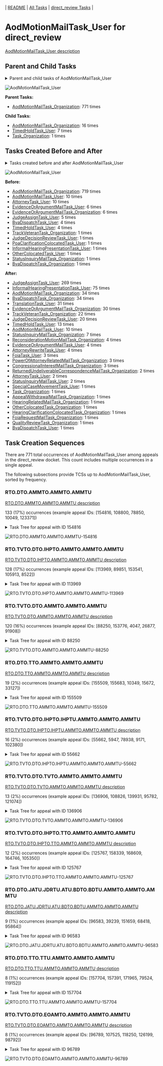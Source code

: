 <!-- DO NOT EDIT THIS FILE.  This file is autogenerated. -->
| [README](../README.md) | [All Tasks](../alltasks.md) | [direct_review Tasks](tasklist.md) |

# AodMotionMailTask_User for direct_review

[AodMotionMailTask_User description](../descr/AodMotionMailTask_User.md)

## Parent and Child Tasks

<details><summary markdown='span'>Parent and child tasks of AodMotionMailTask_User
</summary>

```
digraph G {
rankdir=LR;
node [shape=box]
"AodMotionMailTask_User" -> "AodMotionMailTask_Organization" [label=16]
"AodMotionMailTask_User" -> "TimedHoldTask_User" [label=7]
"AodMotionMailTask_User" -> "Task_Organization" [label=1]
"AodMotionMailTask_Organization" -> "AodMotionMailTask_User" [label=771]
}
```
</details>

![AodMotionMailTask_User](dot/AodMotionMailTask_User-parentchild.dot.png)

**Parent Tasks:**

   * [AodMotionMailTask_Organization](AodMotionMailTask_Organization.md): 771 times

**Child Tasks:**

   * [AodMotionMailTask_Organization](AodMotionMailTask_Organization.md): 16 times
   * [TimedHoldTask_User](TimedHoldTask_User.md): 7 times
   * [Task_Organization](Task_Organization.md): 1 times

## Tasks Created Before and After

<details><summary markdown='span'>Tasks created before and after AodMotionMailTask_User</summary>

```
digraph G {
rankdir=LR;

"AodMotionMailTask_User" -> "JudgeAssignTask_User" [label=269]
"AodMotionMailTask_User" -> "InformalHearingPresentationTask_User" [label=75]
"AodMotionMailTask_User" -> "BvaDispatchTask_Organization" [label=34]
"AodMotionMailTask_User" -> "AodMotionMailTask_Organization" [label=34]
"AodMotionMailTask_User" -> "TranslationTask_User" [label=31]
"AodMotionMailTask_User" -> "EvidenceOrArgumentMailTask_Organization" [label=30]
"AodMotionMailTask_User" -> "TrackVeteranTask_Organization" [label=22]
"AodMotionMailTask_User" -> "JudgeDecisionReviewTask_User" [label=20]
"AodMotionMailTask_User" -> "TimedHoldTask_User" [label=13]
"AodMotionMailTask_User" -> "AodMotionMailTask_User" [label=10]
"AodMotionMailTask_User" -> "StatusInquiryMailTask_Organization" [label=7]
"AodMotionMailTask_User" -> "ReconsiderationMotionMailTask_Organization" [label=4]
"AodMotionMailTask_User" -> "EvidenceOrArgumentMailTask_User" [label=4]
"AodMotionMailTask_User" -> "AttorneyRewriteTask_User" [label=4]
"AodMotionMailTask_User" -> "PowerOfAttorneyRelatedMailTask_Organization" [label=3]
"AodMotionMailTask_User" -> "FoiaTask_User" [label=3]
"AodMotionMailTask_User" -> "CongressionalInterestMailTask_Organization" [label=3]
"AodMotionMailTask_User" -> "StatusInquiryMailTask_User" [label=2]
"AodMotionMailTask_User" -> "ReturnedUndeliverableCorrespondenceMailTask_Organization" [label=2]
"AodMotionMailTask_User" -> "AttorneyTask_User" [label=2]
"AodMotionMailTask_User" -> "Task_Organization" [label=1]
"AodMotionMailTask_User" -> "SpecialCaseMovementTask_User" [label=1]
"AodMotionMailTask_User" -> "QualityReviewTask_Organization" [label=1]
"AodMotionMailTask_User" -> "OtherColocatedTask_Organization" [label=1]
"AodMotionMailTask_User" -> "HearingRelatedMailTask_Organization" [label=1]
"AodMotionMailTask_User" -> "HearingClarificationColocatedTask_Organization" [label=1]
"AodMotionMailTask_User" -> "FoiaRequestMailTask_Organization" [label=1]
"AodMotionMailTask_User" -> "BvaDispatchTask_User" [label=1]
"AodMotionMailTask_User" -> "AppealWithdrawalMailTask_Organization" [label=1]
"AodMotionMailTask_Organization" -> "AodMotionMailTask_User" [label=719]
"AttorneyTask_User" -> "AodMotionMailTask_User" [label=10]
"AodMotionMailTask_User" -> "AodMotionMailTask_User" [label=10]
"EvidenceOrArgumentMailTask_User" -> "AodMotionMailTask_User" [label=6]
"EvidenceOrArgumentMailTask_Organization" -> "AodMotionMailTask_User" [label=6]
"JudgeAssignTask_User" -> "AodMotionMailTask_User" [label=5]
"TimedHoldTask_User" -> "AodMotionMailTask_User" [label=4]
"BvaDispatchTask_User" -> "AodMotionMailTask_User" [label=4]
"TrackVeteranTask_Organization" -> "AodMotionMailTask_User" [label=1]
"StatusInquiryMailTask_Organization" -> "AodMotionMailTask_User" [label=1]
"PoaClarificationColocatedTask_User" -> "AodMotionMailTask_User" [label=1]
"OtherColocatedTask_User" -> "AodMotionMailTask_User" [label=1]
"JudgeDecisionReviewTask_User" -> "AodMotionMailTask_User" [label=1]
"InformalHearingPresentationTask_User" -> "AodMotionMailTask_User" [label=1]
"BvaDispatchTask_Organization" -> "AodMotionMailTask_User" [label=1]
}
```
</details>

![AodMotionMailTask_User](dot/AodMotionMailTask_User.dot.png)

**Before:**

   * [AodMotionMailTask_Organization](AodMotionMailTask_Organization.md): 719 times
   * [AodMotionMailTask_User](AodMotionMailTask_User.md): 10 times
   * [AttorneyTask_User](AttorneyTask_User.md): 10 times
   * [EvidenceOrArgumentMailTask_User](EvidenceOrArgumentMailTask_User.md): 6 times
   * [EvidenceOrArgumentMailTask_Organization](EvidenceOrArgumentMailTask_Organization.md): 6 times
   * [JudgeAssignTask_User](JudgeAssignTask_User.md): 5 times
   * [BvaDispatchTask_User](BvaDispatchTask_User.md): 4 times
   * [TimedHoldTask_User](TimedHoldTask_User.md): 4 times
   * [TrackVeteranTask_Organization](TrackVeteranTask_Organization.md): 1 times
   * [JudgeDecisionReviewTask_User](JudgeDecisionReviewTask_User.md): 1 times
   * [PoaClarificationColocatedTask_User](PoaClarificationColocatedTask_User.md): 1 times
   * [InformalHearingPresentationTask_User](InformalHearingPresentationTask_User.md): 1 times
   * [OtherColocatedTask_User](OtherColocatedTask_User.md): 1 times
   * [StatusInquiryMailTask_Organization](StatusInquiryMailTask_Organization.md): 1 times
   * [BvaDispatchTask_Organization](BvaDispatchTask_Organization.md): 1 times

**After:**

   * [JudgeAssignTask_User](JudgeAssignTask_User.md): 269 times
   * [InformalHearingPresentationTask_User](InformalHearingPresentationTask_User.md): 75 times
   * [AodMotionMailTask_Organization](AodMotionMailTask_Organization.md): 34 times
   * [BvaDispatchTask_Organization](BvaDispatchTask_Organization.md): 34 times
   * [TranslationTask_User](TranslationTask_User.md): 31 times
   * [EvidenceOrArgumentMailTask_Organization](EvidenceOrArgumentMailTask_Organization.md): 30 times
   * [TrackVeteranTask_Organization](TrackVeteranTask_Organization.md): 22 times
   * [JudgeDecisionReviewTask_User](JudgeDecisionReviewTask_User.md): 20 times
   * [TimedHoldTask_User](TimedHoldTask_User.md): 13 times
   * [AodMotionMailTask_User](AodMotionMailTask_User.md): 10 times
   * [StatusInquiryMailTask_Organization](StatusInquiryMailTask_Organization.md): 7 times
   * [ReconsiderationMotionMailTask_Organization](ReconsiderationMotionMailTask_Organization.md): 4 times
   * [EvidenceOrArgumentMailTask_User](EvidenceOrArgumentMailTask_User.md): 4 times
   * [AttorneyRewriteTask_User](AttorneyRewriteTask_User.md): 4 times
   * [FoiaTask_User](FoiaTask_User.md): 3 times
   * [PowerOfAttorneyRelatedMailTask_Organization](PowerOfAttorneyRelatedMailTask_Organization.md): 3 times
   * [CongressionalInterestMailTask_Organization](CongressionalInterestMailTask_Organization.md): 3 times
   * [ReturnedUndeliverableCorrespondenceMailTask_Organization](ReturnedUndeliverableCorrespondenceMailTask_Organization.md): 2 times
   * [AttorneyTask_User](AttorneyTask_User.md): 2 times
   * [StatusInquiryMailTask_User](StatusInquiryMailTask_User.md): 2 times
   * [SpecialCaseMovementTask_User](SpecialCaseMovementTask_User.md): 1 times
   * [Task_Organization](Task_Organization.md): 1 times
   * [AppealWithdrawalMailTask_Organization](AppealWithdrawalMailTask_Organization.md): 1 times
   * [HearingRelatedMailTask_Organization](HearingRelatedMailTask_Organization.md): 1 times
   * [OtherColocatedTask_Organization](OtherColocatedTask_Organization.md): 1 times
   * [HearingClarificationColocatedTask_Organization](HearingClarificationColocatedTask_Organization.md): 1 times
   * [FoiaRequestMailTask_Organization](FoiaRequestMailTask_Organization.md): 1 times
   * [QualityReviewTask_Organization](QualityReviewTask_Organization.md): 1 times
   * [BvaDispatchTask_User](BvaDispatchTask_User.md): 1 times

## Task Creation Sequences

There are 771 total occurrences of AodMotionMailTask_User among appeals in the direct_review docket.  This count includes multiple occurrences in a single appeal.

The following subsections provide TCSs up to AodMotionMailTask_User, sorted by frequency.

### RTO.DTO.AMMTO.AMMTO.AMMTU

[RTO.DTO.AMMTO.AMMTO.AMMTU description](../descr/RTO.DTO.AMMTO.AMMTO.AMMTU.md)

133 (17%) occurrences (example appeal IDs: [154816, 108800, 78850, 10049, 123371])

<details><summary markdown='span'>Task Tree for appeal with ID 154816</summary>

```
@startuml
skinparam {
  ObjectBorderColor #555
  ObjectBorderThickness 0
  ObjectFontStyle bold
  ObjectFontSize 14
  ObjectAttributeFontColor #333
  ObjectAttributeFontSize 12
}
  object 0.RootTask #8dd3c7 {
Organization
}
  object 1.TrackVeteranTask #bebada {
Organization
}
  object 2.DistributionTask #ffffb3 {
Organization
}
  object 3.InformalHearingPresentationTask #fdb462 {
Organization
}
  object 4.AodMotionMailTask #d9d9d9 {
Organization
}
  object 5.AodMotionMailTask #d9d9d9 {
Organization
}
  object 6.AodMotionMailTask #d9d9d9 {
User  <back:white>    </back>
}
  object 7.TrackVeteranTask #bebada {
Organization
}
  object 8.JudgeAssignTask #ccebc5 {
User
}
  object 9.JudgeDecisionReviewTask #d9d9d9 {
User
}
  object 10.AttorneyTask #bc80bd {
User
}
  object 11.BvaDispatchTask #b3de69 {
Organization
}
  object 12.BvaDispatchTask #b3de69 {
User
}
0.RootTask -- 1.TrackVeteranTask
0.RootTask -- 2.DistributionTask
2.DistributionTask -- 3.InformalHearingPresentationTask
0.RootTask -- 4.AodMotionMailTask
4.AodMotionMailTask -- 5.AodMotionMailTask
5.AodMotionMailTask -- 6.AodMotionMailTask
0.RootTask -- 7.TrackVeteranTask
0.RootTask -- 8.JudgeAssignTask
0.RootTask -- 9.JudgeDecisionReviewTask
9.JudgeDecisionReviewTask -- 10.AttorneyTask
0.RootTask -- 11.BvaDispatchTask
11.BvaDispatchTask -- 12.BvaDispatchTask
@enduml
```
</details>

![RTO.DTO.AMMTO.AMMTO.AMMTU-154816](uml/RTO.DTO.AMMTO.AMMTO.AMMTU-154816.png)

### RTO.TVTO.DTO.IHPTO.AMMTO.AMMTO.AMMTU

[RTO.TVTO.DTO.IHPTO.AMMTO.AMMTO.AMMTU description](../descr/RTO.TVTO.DTO.IHPTO.AMMTO.AMMTO.AMMTU.md)

128 (17%) occurrences (example appeal IDs: [113969, 89851, 153541, 105913, 8522])

<details><summary markdown='span'>Task Tree for appeal with ID 113969</summary>

```
@startuml
skinparam {
  ObjectBorderColor #555
  ObjectBorderThickness 0
  ObjectFontStyle bold
  ObjectFontSize 14
  ObjectAttributeFontColor #333
  ObjectAttributeFontSize 12
}
  object 0.RootTask #8dd3c7 {
Organization
}
  object 1.TrackVeteranTask #bebada {
Organization
}
  object 2.DistributionTask #ffffb3 {
Organization
}
  object 3.InformalHearingPresentationTask #fdb462 {
Organization
}
  object 4.AodMotionMailTask #d9d9d9 {
Organization
}
  object 5.AodMotionMailTask #d9d9d9 {
Organization
}
  object 6.AodMotionMailTask #d9d9d9 {
User  <back:white>    </back>
}
0.RootTask -- 1.TrackVeteranTask
0.RootTask -- 2.DistributionTask
2.DistributionTask -- 3.InformalHearingPresentationTask
0.RootTask -- 4.AodMotionMailTask
4.AodMotionMailTask -- 5.AodMotionMailTask
5.AodMotionMailTask -- 6.AodMotionMailTask
@enduml
```
</details>

![RTO.TVTO.DTO.IHPTO.AMMTO.AMMTO.AMMTU-113969](uml/RTO.TVTO.DTO.IHPTO.AMMTO.AMMTO.AMMTU-113969.png)

### RTO.TVTO.DTO.AMMTO.AMMTO.AMMTU

[RTO.TVTO.DTO.AMMTO.AMMTO.AMMTU description](../descr/RTO.TVTO.DTO.AMMTO.AMMTO.AMMTU.md)

120 (16%) occurrences (example appeal IDs: [88250, 153776, 4047, 26877, 91908])

<details><summary markdown='span'>Task Tree for appeal with ID 88250</summary>

```
@startuml
skinparam {
  ObjectBorderColor #555
  ObjectBorderThickness 0
  ObjectFontStyle bold
  ObjectFontSize 14
  ObjectAttributeFontColor #333
  ObjectAttributeFontSize 12
}
  object 0.RootTask #8dd3c7 {
Organization
}
  object 1.TrackVeteranTask #bebada {
Organization
}
  object 2.DistributionTask #ffffb3 {
Organization
}
  object 3.AodMotionMailTask #d9d9d9 {
Organization
}
  object 4.AodMotionMailTask #d9d9d9 {
Organization
}
  object 5.AodMotionMailTask #d9d9d9 {
User  <back:white>    </back>
}
0.RootTask -- 1.TrackVeteranTask
0.RootTask -- 2.DistributionTask
0.RootTask -- 3.AodMotionMailTask
3.AodMotionMailTask -- 4.AodMotionMailTask
4.AodMotionMailTask -- 5.AodMotionMailTask
@enduml
```
</details>

![RTO.TVTO.DTO.AMMTO.AMMTO.AMMTU-88250](uml/RTO.TVTO.DTO.AMMTO.AMMTO.AMMTU-88250.png)

### RTO.DTO.TTO.AMMTO.AMMTO.AMMTU

[RTO.DTO.TTO.AMMTO.AMMTO.AMMTU description](../descr/RTO.DTO.TTO.AMMTO.AMMTO.AMMTU.md)

19 (2%) occurrences (example appeal IDs: [155509, 155683, 10349, 15672, 33127])

<details><summary markdown='span'>Task Tree for appeal with ID 155509</summary>

```
@startuml
skinparam {
  ObjectBorderColor #555
  ObjectBorderThickness 0
  ObjectFontStyle bold
  ObjectFontSize 14
  ObjectAttributeFontColor #333
  ObjectAttributeFontSize 12
}
  object 0.RootTask #8dd3c7 {
Organization
}
  object 1.DistributionTask #ffffb3 {
Organization
}
  object 2.TranslationTask #bebada {
Organization
}
  object 3.AodMotionMailTask #d9d9d9 {
Organization
}
  object 4.AodMotionMailTask #d9d9d9 {
Organization
}
  object 5.AodMotionMailTask #d9d9d9 {
User  <back:white>    </back>
}
  object 6.TranslationTask #bebada {
User
}
  object 7.EvidenceOrArgumentMailTask #ffffb3 {
Organization
}
  object 8.TranslationTask #bebada {
User
}
0.RootTask -- 1.DistributionTask
1.DistributionTask -- 2.TranslationTask
0.RootTask -- 3.AodMotionMailTask
3.AodMotionMailTask -- 4.AodMotionMailTask
4.AodMotionMailTask -- 5.AodMotionMailTask
2.TranslationTask -- 6.TranslationTask
0.RootTask -- 7.EvidenceOrArgumentMailTask
2.TranslationTask -- 8.TranslationTask
@enduml
```
</details>

![RTO.DTO.TTO.AMMTO.AMMTO.AMMTU-155509](uml/RTO.DTO.TTO.AMMTO.AMMTO.AMMTU-155509.png)

### RTO.TVTO.DTO.IHPTO.IHPTU.AMMTO.AMMTO.AMMTU

[RTO.TVTO.DTO.IHPTO.IHPTU.AMMTO.AMMTO.AMMTU description](../descr/RTO.TVTO.DTO.IHPTO.IHPTU.AMMTO.AMMTO.AMMTU.md)

16 (2%) occurrences (example appeal IDs: [55662, 5947, 78938, 9171, 102380])

<details><summary markdown='span'>Task Tree for appeal with ID 55662</summary>

```
@startuml
skinparam {
  ObjectBorderColor #555
  ObjectBorderThickness 0
  ObjectFontStyle bold
  ObjectFontSize 14
  ObjectAttributeFontColor #333
  ObjectAttributeFontSize 12
}
  object 0.RootTask #8dd3c7 {
Organization
}
  object 1.TrackVeteranTask #bebada {
Organization
}
  object 2.DistributionTask #ffffb3 {
Organization
}
  object 3.InformalHearingPresentationTask #fdb462 {
Organization
}
  object 4.InformalHearingPresentationTask #fdb462 {
User
}
  object 5.AodMotionMailTask #d9d9d9 {
Organization
}
  object 6.AodMotionMailTask #d9d9d9 {
Organization
}
  object 7.AodMotionMailTask #d9d9d9 {
User  <back:white>    </back>
}
  object 8.JudgeAssignTask #ccebc5 {
User
}
  object 9.JudgeDecisionReviewTask #d9d9d9 {
User
}
  object 10.AttorneyTask #bc80bd {
User
}
  object 11.BvaDispatchTask #b3de69 {
Organization
}
  object 12.BvaDispatchTask #b3de69 {
User
}
0.RootTask -- 1.TrackVeteranTask
0.RootTask -- 2.DistributionTask
2.DistributionTask -- 3.InformalHearingPresentationTask
3.InformalHearingPresentationTask -- 4.InformalHearingPresentationTask
0.RootTask -- 5.AodMotionMailTask
5.AodMotionMailTask -- 6.AodMotionMailTask
6.AodMotionMailTask -- 7.AodMotionMailTask
0.RootTask -- 8.JudgeAssignTask
0.RootTask -- 9.JudgeDecisionReviewTask
9.JudgeDecisionReviewTask -- 10.AttorneyTask
0.RootTask -- 11.BvaDispatchTask
11.BvaDispatchTask -- 12.BvaDispatchTask
@enduml
```
</details>

![RTO.TVTO.DTO.IHPTO.IHPTU.AMMTO.AMMTO.AMMTU-55662](uml/RTO.TVTO.DTO.IHPTO.IHPTU.AMMTO.AMMTO.AMMTU-55662.png)

### RTO.TVTO.DTO.TVTO.AMMTO.AMMTO.AMMTU

[RTO.TVTO.DTO.TVTO.AMMTO.AMMTO.AMMTU description](../descr/RTO.TVTO.DTO.TVTO.AMMTO.AMMTO.AMMTU.md)

13 (2%) occurrences (example appeal IDs: [136906, 108826, 139931, 95782, 121074])

<details><summary markdown='span'>Task Tree for appeal with ID 136906</summary>

```
@startuml
skinparam {
  ObjectBorderColor #555
  ObjectBorderThickness 0
  ObjectFontStyle bold
  ObjectFontSize 14
  ObjectAttributeFontColor #333
  ObjectAttributeFontSize 12
}
  object 0.RootTask #8dd3c7 {
Organization
}
  object 1.TrackVeteranTask #bebada {
Organization
}
  object 2.DistributionTask #ffffb3 {
Organization
}
  object 3.TrackVeteranTask #bebada {
Organization
}
  object 4.AodMotionMailTask #d9d9d9 {
Organization
}
  object 5.AodMotionMailTask #d9d9d9 {
Organization
}
  object 6.AodMotionMailTask #d9d9d9 {
User  <back:white>    </back>
}
0.RootTask -- 1.TrackVeteranTask
0.RootTask -- 2.DistributionTask
0.RootTask -- 3.TrackVeteranTask
0.RootTask -- 4.AodMotionMailTask
4.AodMotionMailTask -- 5.AodMotionMailTask
5.AodMotionMailTask -- 6.AodMotionMailTask
@enduml
```
</details>

![RTO.TVTO.DTO.TVTO.AMMTO.AMMTO.AMMTU-136906](uml/RTO.TVTO.DTO.TVTO.AMMTO.AMMTO.AMMTU-136906.png)

### RTO.TVTO.DTO.IHPTO.TTO.AMMTO.AMMTO.AMMTU

[RTO.TVTO.DTO.IHPTO.TTO.AMMTO.AMMTO.AMMTU description](../descr/RTO.TVTO.DTO.IHPTO.TTO.AMMTO.AMMTO.AMMTU.md)

12 (2%) occurrences (example appeal IDs: [125767, 158339, 168609, 164746, 105350])

<details><summary markdown='span'>Task Tree for appeal with ID 125767</summary>

```
@startuml
skinparam {
  ObjectBorderColor #555
  ObjectBorderThickness 0
  ObjectFontStyle bold
  ObjectFontSize 14
  ObjectAttributeFontColor #333
  ObjectAttributeFontSize 12
}
  object 0.RootTask #8dd3c7 {
Organization
}
  object 1.TrackVeteranTask #bebada {
Organization
}
  object 2.DistributionTask #ffffb3 {
Organization
}
  object 3.InformalHearingPresentationTask #fdb462 {
Organization
}
  object 4.TranslationTask #bebada {
Organization
}
  object 5.AodMotionMailTask #d9d9d9 {
Organization
}
  object 6.AodMotionMailTask #d9d9d9 {
Organization
}
  object 7.AodMotionMailTask #d9d9d9 {
User  <back:white>    </back>
}
  object 8.TranslationTask #bebada {
User
}
  object 9.TranslationTask #bebada {
User
}
  object 10.AodMotionMailTask #d9d9d9 {
Organization
}
  object 11.AodMotionMailTask #d9d9d9 {
Organization
}
  object 12.TimedHoldTask #fccde5 {
User
}
  object 13.AodMotionMailTask #d9d9d9 {
User  <back:white>    </back>
}
  object 14.AodMotionMailTask #d9d9d9 {
User  <back:white>    </back>
}
  object 15.TrackVeteranTask #bebada {
Organization
}
0.RootTask -- 1.TrackVeteranTask
0.RootTask -- 2.DistributionTask
2.DistributionTask -- 3.InformalHearingPresentationTask
2.DistributionTask -- 4.TranslationTask
0.RootTask -- 5.AodMotionMailTask
5.AodMotionMailTask -- 6.AodMotionMailTask
6.AodMotionMailTask -- 7.AodMotionMailTask
4.TranslationTask -- 8.TranslationTask
4.TranslationTask -- 9.TranslationTask
0.RootTask -- 10.AodMotionMailTask
10.AodMotionMailTask -- 11.AodMotionMailTask
9.TranslationTask -- 12.TimedHoldTask
11.AodMotionMailTask -- 13.AodMotionMailTask
11.AodMotionMailTask -- 14.AodMotionMailTask
0.RootTask -- 15.TrackVeteranTask
@enduml
```
</details>

![RTO.TVTO.DTO.IHPTO.TTO.AMMTO.AMMTO.AMMTU-125767](uml/RTO.TVTO.DTO.IHPTO.TTO.AMMTO.AMMTO.AMMTU-125767.png)

### RTO.DTO.JATU.JDRTU.ATU.BDTO.BDTU.AMMTO.AMMTO.AMMTU

[RTO.DTO.JATU.JDRTU.ATU.BDTO.BDTU.AMMTO.AMMTO.AMMTU description](../descr/RTO.DTO.JATU.JDRTU.ATU.BDTO.BDTU.AMMTO.AMMTO.AMMTU.md)

9 (1%) occurrences (example appeal IDs: [96583, 39239, 151659, 68418, 95864])

<details><summary markdown='span'>Task Tree for appeal with ID 96583</summary>

```
@startuml
skinparam {
  ObjectBorderColor #555
  ObjectBorderThickness 0
  ObjectFontStyle bold
  ObjectFontSize 14
  ObjectAttributeFontColor #333
  ObjectAttributeFontSize 12
}
  object 0.RootTask #8dd3c7 {
Organization
}
  object 1.DistributionTask #ffffb3 {
Organization
}
  object 2.JudgeAssignTask #ccebc5 {
User
}
  object 3.JudgeDecisionReviewTask #d9d9d9 {
User
}
  object 4.AttorneyTask #bc80bd {
User
}
  object 5.BvaDispatchTask #b3de69 {
Organization
}
  object 6.BvaDispatchTask #b3de69 {
User
}
  object 7.AodMotionMailTask #d9d9d9 {
Organization
}
  object 8.AodMotionMailTask #d9d9d9 {
Organization
}
  object 9.AodMotionMailTask #d9d9d9 {
User  <back:white>    </back>
}
0.RootTask -- 1.DistributionTask
0.RootTask -- 2.JudgeAssignTask
0.RootTask -- 3.JudgeDecisionReviewTask
3.JudgeDecisionReviewTask -- 4.AttorneyTask
0.RootTask -- 5.BvaDispatchTask
5.BvaDispatchTask -- 6.BvaDispatchTask
0.RootTask -- 7.AodMotionMailTask
7.AodMotionMailTask -- 8.AodMotionMailTask
8.AodMotionMailTask -- 9.AodMotionMailTask
@enduml
```
</details>

![RTO.DTO.JATU.JDRTU.ATU.BDTO.BDTU.AMMTO.AMMTO.AMMTU-96583](uml/RTO.DTO.JATU.JDRTU.ATU.BDTO.BDTU.AMMTO.AMMTO.AMMTU-96583.png)

### RTO.DTO.TTO.TTU.AMMTO.AMMTO.AMMTU

[RTO.DTO.TTO.TTU.AMMTO.AMMTO.AMMTU description](../descr/RTO.DTO.TTO.TTU.AMMTO.AMMTO.AMMTU.md)

8 (1%) occurrences (example appeal IDs: [157704, 157391, 171965, 79524, 119152])

<details><summary markdown='span'>Task Tree for appeal with ID 157704</summary>

```
@startuml
skinparam {
  ObjectBorderColor #555
  ObjectBorderThickness 0
  ObjectFontStyle bold
  ObjectFontSize 14
  ObjectAttributeFontColor #333
  ObjectAttributeFontSize 12
}
  object 0.RootTask #8dd3c7 {
Organization
}
  object 1.DistributionTask #ffffb3 {
Organization
}
  object 2.TranslationTask #bebada {
Organization
}
  object 3.TranslationTask #bebada {
User
}
  object 4.TranslationTask #bebada {
User
}
  object 5.TimedHoldTask #fccde5 {
User
}
  object 6.AodMotionMailTask #d9d9d9 {
Organization
}
  object 7.AodMotionMailTask #d9d9d9 {
Organization
}
  object 8.AodMotionMailTask #d9d9d9 {
User  <back:white>    </back>
}
  object 9.JudgeAssignTask #ccebc5 {
User
}
  object 10.JudgeDecisionReviewTask #d9d9d9 {
User
}
  object 11.AttorneyTask #bc80bd {
User
}
  object 12.BvaDispatchTask #b3de69 {
Organization
}
  object 13.BvaDispatchTask #b3de69 {
User
}
0.RootTask -- 1.DistributionTask
1.DistributionTask -- 2.TranslationTask
2.TranslationTask -- 3.TranslationTask
2.TranslationTask -- 4.TranslationTask
4.TranslationTask -- 5.TimedHoldTask
0.RootTask -- 6.AodMotionMailTask
6.AodMotionMailTask -- 7.AodMotionMailTask
7.AodMotionMailTask -- 8.AodMotionMailTask
0.RootTask -- 9.JudgeAssignTask
0.RootTask -- 10.JudgeDecisionReviewTask
10.JudgeDecisionReviewTask -- 11.AttorneyTask
0.RootTask -- 12.BvaDispatchTask
12.BvaDispatchTask -- 13.BvaDispatchTask
@enduml
```
</details>

![RTO.DTO.TTO.TTU.AMMTO.AMMTO.AMMTU-157704](uml/RTO.DTO.TTO.TTU.AMMTO.AMMTO.AMMTU-157704.png)

### RTO.TVTO.DTO.EOAMTO.AMMTO.AMMTO.AMMTU

[RTO.TVTO.DTO.EOAMTO.AMMTO.AMMTO.AMMTU description](../descr/RTO.TVTO.DTO.EOAMTO.AMMTO.AMMTO.AMMTU.md)

8 (1%) occurrences (example appeal IDs: [96789, 107525, 118250, 126199, 98792])

<details><summary markdown='span'>Task Tree for appeal with ID 96789</summary>

```
@startuml
skinparam {
  ObjectBorderColor #555
  ObjectBorderThickness 0
  ObjectFontStyle bold
  ObjectFontSize 14
  ObjectAttributeFontColor #333
  ObjectAttributeFontSize 12
}
  object 0.RootTask #8dd3c7 {
Organization
}
  object 1.TrackVeteranTask #bebada {
Organization
}
  object 2.DistributionTask #ffffb3 {
Organization
}
  object 3.EvidenceOrArgumentMailTask #ffffb3 {
Organization
}
  object 4.AodMotionMailTask #d9d9d9 {
Organization
}
  object 5.AodMotionMailTask #d9d9d9 {
Organization
}
  object 6.AodMotionMailTask #d9d9d9 {
User  <back:white>    </back>
}
0.RootTask -- 1.TrackVeteranTask
0.RootTask -- 2.DistributionTask
0.RootTask -- 3.EvidenceOrArgumentMailTask
0.RootTask -- 4.AodMotionMailTask
4.AodMotionMailTask -- 5.AodMotionMailTask
5.AodMotionMailTask -- 6.AodMotionMailTask
@enduml
```
</details>

![RTO.TVTO.DTO.EOAMTO.AMMTO.AMMTO.AMMTU-96789](uml/RTO.TVTO.DTO.EOAMTO.AMMTO.AMMTO.AMMTU-96789.png)

